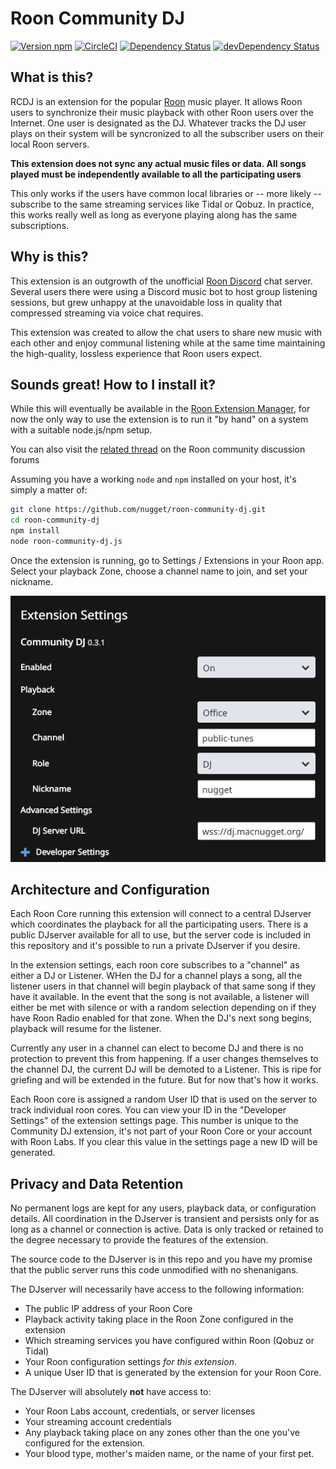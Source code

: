 # Roon Community DJ

[![Version npm](https://img.shields.io/npm/v/roon-community-dj.svg?logo=npm)](https://www.npmjs.com/macnugget/roon-community-dj) [![CircleCI](https://circleci.com/gh/nugget/roon-community-dj.svg?style=shield)](https://circleci.com/gh/nugget/roon-community-dj) [![Dependency Status](https://david-dm.org/nugget/roon-community-dj/status.svg)](https://david-dm.org/nugget/roon-community-dj) [![devDependency Status](https://david-dm.org/nugget/roon-community-dj/dev-status.svg)](https://david-dm.org/nugget/roon-community-dj?type=dev)

## What is this?

RCDJ is an extension for the popular [Roon] music player.  It allows Roon users
to synchronize their music playback with other Roon users over the Internet.
One user is designated as the DJ.  Whatever tracks the DJ user plays on their
system will be syncronized to all the subscriber users on their local Roon
servers.

**This extension does not sync any actual music files or data.  All songs played
must be independently available to all the participating users**

This only works if the users have common local libraries or -- more likely --
subscribe to the same streaming services like Tidal or Qobuz.  In practice,
this works really well as long as everyone playing along has the same
subscriptions.

## Why is this?

This extension is an outgrowth of the unofficial [Roon Discord] chat server.
Several users there were using a Discord music bot to host group listening
sessions, but grew unhappy at the unavoidable loss in quality that compressed
streaming via voice chat requires.

This extension was created to allow the chat users to share new music with each
other and enjoy communal listening while at the same time maintaining the
high-quality, lossless experience that Roon users expect.

## Sounds great!  How to I install it?

While this will eventually be available in the [Roon Extension Manager], for
now the only way to use the extension is to run it "by hand" on a system with
a suitable node.js/npm setup.

You can also visit the [related thread] on the Roon community discussion forums

Assuming you have a working `node` and `npm` installed on your host, it's
simply a matter of:

```sh
git clone https://github.com/nugget/roon-community-dj.git
cd roon-community-dj
npm install
node roon-community-dj.js
```

Once the extension is running, go to Settings / Extensions in your Roon app.
Select your playback Zone, choose a channel name to join, and set your
nickname.

![Example Configuration Screen][configscreen]

## Architecture and Configuration

Each Roon Core running this extension will connect to a central DJserver which
coordinates the playback for all the participating users.  There is a public
DJserver available for all to use, but the server code is included in this
repository and it's possible to run a private DJserver if you desire.

In the extension settings, each roon core subscribes to a "channel" as either
a DJ or Listener.  WHen the DJ for a channel plays a song, all the listener
users in that channel will begin playback of that same song if they have it
available.  In the event that the song is not available, a listener will either
be met with silence or with a random selection depending on if they have Roon
Radio enabled for that zone.  When the DJ's next song begins, playback will
resume for the listener.

Currently any user in a channel can elect to become DJ and there is no
protection to prevent this from happening.  If a user changes themselves to the
channel DJ, the current DJ will be demoted to a Listener.  This is ripe for
griefing and will be extended in the future.  But for now that's how it works.

Each Roon core is assigned a random User ID that is used on the server to track
individual roon cores. You can view your ID in the "Developer Settings" of the
extension settings page.  This number is unique to the Community DJ extension,
it's not part of your Roon Core or your account with Roon Labs.  If you clear
this value in the settings page a new ID will be generated.

## Privacy and Data Retention

No permanent logs are kept for any users, playback data, or configuration
details.  All coordination in the DJserver is transient and persists only for
as long as a channel or connection is active.  Data is only tracked or retained
to the degree necessary to provide the features of the extension.

The source code to the DJserver is in this repo and you have my promise that
the public server runs this code unmodified with no shenanigans.

The DJserver will necessarily have access to the following information:

* The public IP address of your Roon Core
* Playback activity taking place in the Roon Zone configured in the extension
* Which streaming services you have configured within Roon (Qobuz or Tidal)
* Your Roon configuration settings *for this extension*.
* A unique User ID that is generated by the extension for your Roon Core.

The DJserver will absolutely **not** have access to:

* Your Roon Labs account, credentials, or server licenses
* Your streaming account credentials
* Any playback taking place on any zones other than the one you've configured
  for the extension.
* Your blood type, mother's maiden name, or the name of your first pet.

[Roon]: https://roonlabs.com/
[Roon Discord]: https://discord.gg/4yKPf26
[Roon Extension Manager]: https://github.com/TheAppgineer/roon-extension-manager/
[related thread]: https://community.roonlabs.com/t/roon-extension-community-dj/103079?u=nugget

[configscreen]: images/config.png

